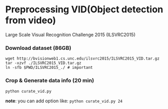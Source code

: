 # Preprocessing VID(Object detection from video)
Large Scale Visual Recognition Challenge 2015 (ILSVRC2015)

### Download dataset (86GB)

````shell
wget http://bvisionweb1.cs.unc.edu/ilsvrc2015/ILSVRC2015_VID.tar.gz
tar -xzvf ./ILSVRC2015_VID.tar.gz
ln -sfb $PWD/ILSVRC2015_./ # important
````

### Crop & Generate data info (20 min)

````shell
python curate_vid.py
````
**note**: you can add option like: `python curate_vid.py 24` 
